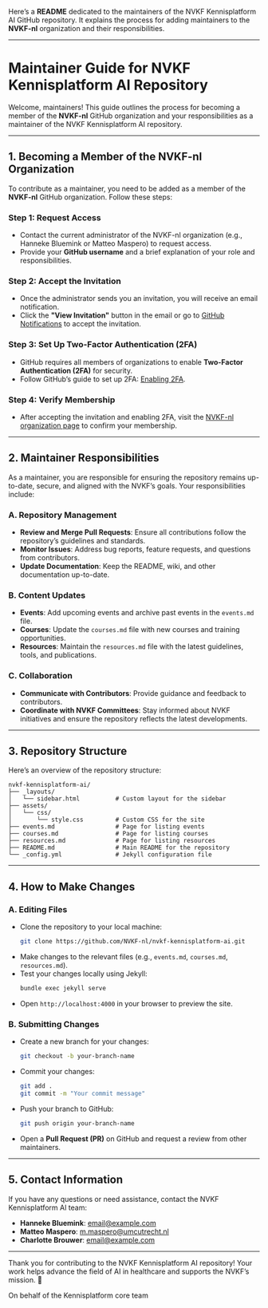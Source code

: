 Here’s a **README** dedicated to the maintainers of the NVKF Kennisplatform AI GitHub repository. It explains the process for adding maintainers to the **NVKF-nl** organization and their responsibilities.

---

# **Maintainer Guide for NVKF Kennisplatform AI Repository**

Welcome, maintainers! This guide outlines the process for becoming a member of the **NVKF-nl** GitHub organization and your responsibilities as a maintainer of the NVKF Kennisplatform AI repository.

---

## **1. Becoming a Member of the NVKF-nl Organization**

To contribute as a maintainer, you need to be added as a member of the **NVKF-nl** GitHub organization. Follow these steps:

### **Step 1: Request Access**
- Contact the current administrator of the NVKF-nl organization (e.g., Hanneke Bluemink or Matteo Maspero) to request access.
- Provide your **GitHub username** and a brief explanation of your role and responsibilities.

### **Step 2: Accept the Invitation**
- Once the administrator sends you an invitation, you will receive an email notification.
- Click the **"View Invitation"** button in the email or go to [GitHub Notifications](https://github.com/notifications) to accept the invitation.

### **Step 3: Set Up Two-Factor Authentication (2FA)**
- GitHub requires all members of organizations to enable **Two-Factor Authentication (2FA)** for security.
- Follow GitHub’s guide to set up 2FA: [Enabling 2FA](https://docs.github.com/en/authentication/securing-your-account-with-two-factor-authentication-2fa/configuring-two-factor-authentication).

### **Step 4: Verify Membership**
- After accepting the invitation and enabling 2FA, visit the [NVKF-nl organization page](https://github.com/NVKF-nl) to confirm your membership.

---

## **2. Maintainer Responsibilities**

As a maintainer, you are responsible for ensuring the repository remains up-to-date, secure, and aligned with the NVKF’s goals. Your responsibilities include:

### **A. Repository Management**
- **Review and Merge Pull Requests**: Ensure all contributions follow the repository’s guidelines and standards.
- **Monitor Issues**: Address bug reports, feature requests, and questions from contributors.
- **Update Documentation**: Keep the README, wiki, and other documentation up-to-date.

### **B. Content Updates**
- **Events**: Add upcoming events and archive past events in the `events.md` file.
- **Courses**: Update the `courses.md` file with new courses and training opportunities.
- **Resources**: Maintain the `resources.md` file with the latest guidelines, tools, and publications.

### **C. Collaboration**
- **Communicate with Contributors**: Provide guidance and feedback to contributors.
- **Coordinate with NVKF Committees**: Stay informed about NVKF initiatives and ensure the repository reflects the latest developments.

---

## **3. Repository Structure**

Here’s an overview of the repository structure:

```
nvkf-kennisplatform-ai/
├── _layouts/
│   └── sidebar.html          # Custom layout for the sidebar
├── assets/
│   └── css/
│       └── style.css         # Custom CSS for the site
├── events.md                 # Page for listing events
├── courses.md                # Page for listing courses
├── resources.md              # Page for listing resources
├── README.md                 # Main README for the repository
└── _config.yml               # Jekyll configuration file
```

---

## **4. How to Make Changes**

### **A. Editing Files**
- Clone the repository to your local machine:
  ```bash
  git clone https://github.com/NVKF-nl/nvkf-kennisplatform-ai.git
  ```
- Make changes to the relevant files (e.g., `events.md`, `courses.md`, `resources.md`).
- Test your changes locally using Jekyll:
  ```bash
  bundle exec jekyll serve
  ```
- Open `http://localhost:4000` in your browser to preview the site.

### **B. Submitting Changes**
- Create a new branch for your changes:
  ```bash
  git checkout -b your-branch-name
  ```
- Commit your changes:
  ```bash
  git add .
  git commit -m "Your commit message"
  ```
- Push your branch to GitHub:
  ```bash
  git push origin your-branch-name
  ```
- Open a **Pull Request (PR)** on GitHub and request a review from other maintainers.

---

## **5. Contact Information**

If you have any questions or need assistance, contact the NVKF Kennisplatform AI team:

- **Hanneke Bluemink**: [email@example.com](mailto:email@example.com)
- **Matteo Maspero**: [m.maspero@umcutrecht.nl](mailto:m.maspero@umcutrecht.nl)
- **Charlotte Brouwer**: [email@example.com](mailto:email@example.com)

---

Thank you for contributing to the NVKF Kennisplatform AI repository! Your work helps advance the field of AI in healthcare and supports the NVKF’s mission. 🚀

On behalf of the Kennisplatform core team
